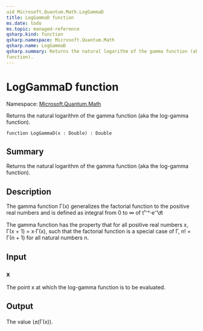 ```yaml
---
uid Microsoft.Quantum.Math.LogGammaD
title: LogGammaD function
ms.date: todo
ms.topic: managed-reference
qsharp.kind: function
qsharp.namespace: Microsoft.Quantum.Math
qsharp.name: LogGammaD
qsharp.summary: Returns the natural logarithm of the gamma function (aka the log-gamma
function).
---
```


# LogGammaD function

Namespace: [Microsoft.Quantum.Math](xref:Microsoft.Quantum.Math)

Returns the natural logarithm of the gamma function (aka the log-gamma
function).
```qsharp
function LogGammaD(x : Double) : Double
```

## Summary
Returns the natural logarithm of the gamma function (aka the log-gamma
function).

## Description
The gamma function Γ(x) generalizes the factorial function
to the positive real numbers and is defined as
integral from 0 to ∞ of t¹⁻ˣ⋅e⁻ᵗ𝑑t

The gamma function has the property that for all positive real numbers
x, Γ(x + 1) = x⋅Γ(x), such that the factorial function
is a special case of Γ, n! = Γ(n + 1) for all natural numbers n.

## Input
### x
The point x at which the log-gamma function is to be evaluated.

## Output
The value ㏑(Γ(x)).
